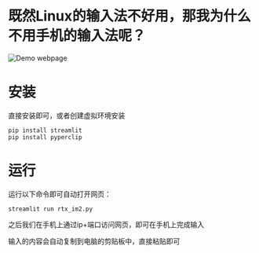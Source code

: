 # 既然Linux的输入法不好用，那我为什么不用手机的输入法呢？

![Demo webpage](screenshots/ui.png)

# 安装

直接安装即可，或者创建虚拟环境安装

```
pip install streamlit
pip install pyperclip 
```

# 运行

运行以下命令即可自动打开网页：

```
streamlit run rtx_im2.py
```

之后我们在手机上通过ip+端口访问网页，即可在手机上完成输入

输入的内容会自动复制到电脑的剪贴板中，直接粘贴即可
